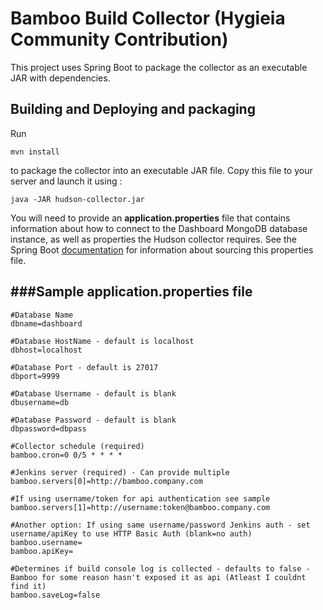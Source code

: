 Bamboo Build Collector (Hygieia Community Contribution)
===========================================================

This project uses Spring Boot to package the collector as an executable JAR with dependencies.

Building and Deploying and packaging
--------------------------------------

Run
```
mvn install
```
to package the collector into an executable JAR file. Copy this file to your server and launch it using :
```
java -JAR hudson-collector.jar
```
You will need to provide an **application.properties** file that contains information about how
to connect to the Dashboard MongoDB database instance, as well as properties the Hudson collector requires. See
the Spring Boot [documentation](http://docs.spring.io/spring-boot/docs/current-SNAPSHOT/reference/htmlsingle/#boot-features-external-config-application-property-files)
for information about sourcing this properties file.

###Sample application.properties file
--------------------------------------

    #Database Name 
    dbname=dashboard

    #Database HostName - default is localhost
    dbhost=localhost

    #Database Port - default is 27017
    dbport=9999

    #Database Username - default is blank
    dbusername=db

    #Database Password - default is blank
    dbpassword=dbpass

    #Collector schedule (required)
    bamboo.cron=0 0/5 * * * *

    #Jenkins server (required) - Can provide multiple
    bamboo.servers[0]=http://bamboo.company.com
    
    #If using username/token for api authentication see sample
    bamboo.servers[1]=http://username:token@bamboo.company.com
    
    #Another option: If using same username/password Jenkins auth - set username/apiKey to use HTTP Basic Auth (blank=no auth)
    bamboo.username=
    bamboo.apiKey=
  
    #Determines if build console log is collected - defaults to false - Bamboo for some reason hasn't exposed it as api (Atleast I couldnt find it)
    bamboo.saveLog=false


